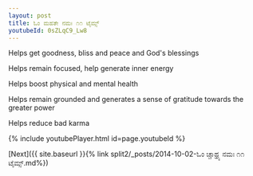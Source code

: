 ```yaml
---
layout: post
title: ಓಂ ಮಹತೇ ನಮಃ ೧೧ ಟೈಮ್ಸ್
youtubeId: 0sZLqC9_Lw8
---
```

 
 
Helps get goodness, bliss and peace and God's blessings
 
Helps remain focused, help generate inner energy 
 
Helps boost physical and mental health 
 
Helps remain grounded and generates a sense of gratitude towards the greater power 
 
Helps reduce bad karma
 
 
 
 


{% include youtubePlayer.html id=page.youtubeId %}
 
[Next]({{ site.baseurl }}{% link  split2/_posts/2014-10-02-ಓಂ ಚ್ಚಾಥ್ರ್ಯ ನಮಃ ೧೧ ಟೈಮ್ಸ್.md%})
 
